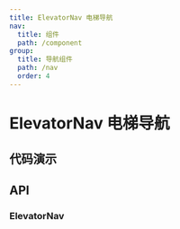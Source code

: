 ```yaml
---
title: ElevatorNav 电梯导航
nav:
  title: 组件
  path: /component
group:
  title: 导航组件
  path: /nav
  order: 4
---
```


# ElevatorNav 电梯导航

## 代码演示

<code src="./__fixtures__/basic.tsx"></code>

## API

### ElevatorNav

<API hideTitle src="./elevator-nav.tsx"></API>
